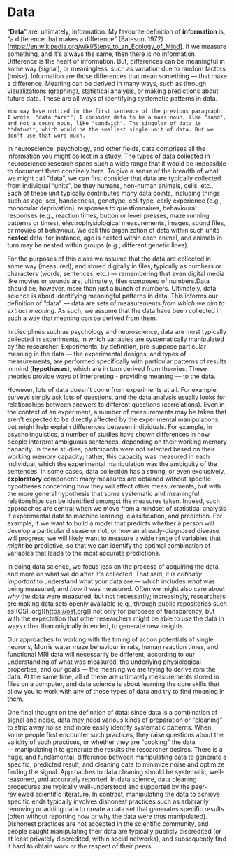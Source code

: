 # Data

“**Data**” are, ultimately, information. My favourite definition of **information** is, "a difference that makes a difference" (Bateson, 1972)[https://en.wikipedia.org/wiki/Steps_to_an_Ecology_of_Mind]. If we measure something, and it's always the same, then there is no information. Difference is the heart of information. But, differences can be meaningful in some way (signal), or meaningless, such as variation due to random factors (noise). Information are those differences that mean something — that make a difference. Meaning can be derived in many ways, such as through visualizations (graphing), statistical analysis, or making predictions about future data. These are all ways of identifying systematic patterns in data.


```{Note}
You may have noticed in the first sentence of the previous paragraph, I wrote  "data *are*"; I consider data to be a mass noun, like "sand", and not a count noun, like "sandwich". The singular of data is **datum**, which would be the smallest single unit of data. But we don't use that word much.
```

In neuroscience, psychology, and other fields, data comprises all the information you might collect in a study. The types of data collected in neuroscience research spans such a wide range that it would be impossible to document them concisely here. To give a sense of the breadth of what we might call "data", we can first consider that data are typically collected from individual “units”, be they humans, non-human animals, cells, etc.. Each of these unit typically contributes many data points, including things such as age, sex, handedness, genotype, cell type, early experience (e.g., monocular deprivation), responses to questionnaires, behavioural responses (e.g., reaction times, button or lever presses, maze running patterns or times), electrophysiological measurements, images, sound files, or movies of behaviour. We call this organization of data within such units **nested** data; for instance, age is nested within each animal, and animals in turn may be nested within groups (e.g., different genetic lines).

 For the purposes of this class we assume that the data are collected in some way (measured), and stored digitally in files, typically as numbers or characters (words, sentences, etc.) — remembering that even digital media like movies or sounds are, ultimately, files composed of numbers.Data should be, however, more than just a bunch of numbers. Ultimately, data science is about identifying meaningful patterns in data. This informs our definition of "data" — data are sets of measurements *from which we aim to extract meaning*. As such, we assume that the data have been collected in such a way that meaning can be derived from them.

In disciplines such as psychology and neuroscience, data are most typically collected in experiments, in which variables are systematically manipulated by the researcher. Experiments, by definition, pre-suppose particular meaning in the data — the experimental designs, and types of measurements, are performed specifically with particular patterns of results in mind (**hypotheses**), which are in turn derived from theories. These theories provide ways of interpreting - providing meaning — to the data.

However, lots of data doesn't come from experiments at all. For example, surveys simply ask lots of questions, and the data analysis usually looks for relationships between answers to different questions (correlations). Even in the context of an experiment, a number of measurements may be taken that aren't expected to be directly affected by the experimental manipulations, but might help explain differences between individuals. For example, in psycholinguistics, a number of studies have shown differences in how people interpret ambiguous sentences, depending on their working memory capacity. In these studies, participants were not selected based on their working memory capacity; rather, this capacity was measured in each individual, which the experimental manipulation was the ambiguity of the sentences. In some cases, data collection has a strong, or even exclusively, **exploratory** component: many measures are obtained without specific hypotheses concerning how they will affect other measurements, but with the more general hypothesis that some systematic and meaningful relationships can be identified amongst the measures taken. Indeed, such approaches are central when we move from a mindset of statistical analysis if experimental data to machine learning, classification, and prediction. For example, if we want to build a model that predicts whether a person will develop a particular disease or not, or how an already-diagnosed disease will progress, we will likely want to measure a wide range of variables that *might* be predictive, so that we can identify the optimal combination of variables that leads to the most accurate predictions.

In doing data science, we focus less on the process of acquiring the data, and more on what we do after it's collected. That said, it is *critically important* to understand what your data are — which includes *what* was being measured, and *how* it was measured. Often we might also care about *why* the data were measured, but not necessarily; increasingly, researchers are making data sets openly available (e.g., through public repositories such as (OSF.org)[https://osf.org]) not only for purposes of transparency, but with the expectation that other researchers might be able to use the data in ways other than originally intended, to generate new insights.  

Our approaches to working with the timing of action potentials of single neurons, Morris water maze behaviour in rats, human reaction times, and functional MRI data will necessarily be different, according to our understanding of what was measured, the underlying physiological properties, and our goals — the meaning we are trying to derive rom the data. At the same time, all of these are ultimately measurements stored in files on a computer, and data science is about learning the core skills that allow you to work with any of these types of data and try to find meaning in them.

One final thought on the definition of data: since data is a combination of signal and noise, data may need various kinds of preparation or "cleaning" to strip away noise and more easily identify systematic patterns. When some people first encounter such practices, they raise questions about the validity of such practices, or whether they are "cooking" the data — manipulating it to generate the results the researcher desires. There is a huge, and fundamental, difference between manipulating data to generate a specific, predicted result, and cleaning data to minimize noise and optimize finding the signal. Approaches to data cleaning should be systematic, well-reasoned, and accurately reported. In data science, data cleaning procedures are typically well-understood and supported by the peer-reviewed scientific literature. In contrast, manipulating the data to achieve specific ends typically involves dishonest practices such as arbitrarily removing or adding data to create a data set that generates specific results (often without reporting how or why the data were thus manipulated). Dishonest practices are not accepted in the scientific community, and people caught manipulating their data are typically publicly discredited (or at least privately discredited, within social networks), and subsequently find it hard to obtain work or the respect of their peers.
